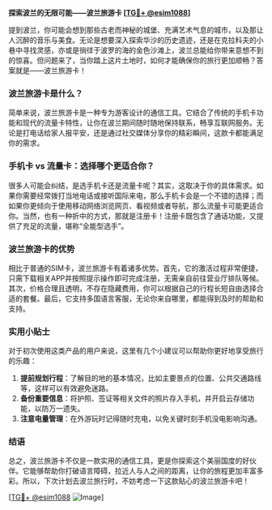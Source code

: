 **探索波兰的无限可能——波兰旅游卡 [[TG💪+ @esim1088](https://t.me/s/esim1088)]**

提到波兰，你可能会想到那些古老而神秘的城堡、充满艺术气息的城市，以及那让人沉醉的音乐与美食。无论是想要深入探索华沙的历史遗迹，还是在克拉科夫的小巷中寻找灵感，亦或是徜徉于波罗的海的金色沙滩上，波兰总能给你带来意想不到的惊喜。但问题来了，当你踏上这片土地时，如何才能确保你的旅行更加顺畅？答案就是——波兰旅游卡！

### 波兰旅游卡是什么？

简单来说，波兰旅游卡是一种专为游客设计的通信工具。它结合了传统的手机卡功能和现代的流量卡特性，让你在波兰期间随时随地保持联系，畅享互联网服务。无论是打电话给家人报平安，还是通过社交媒体分享你的精彩瞬间，这款卡都能满足你的需求。

### 手机卡 vs 流量卡：选择哪个更适合你？

很多人可能会纠结，是选手机卡还是流量卡呢？其实，这取决于你的具体需求。如果你需要经常拨打当地电话或接听国际来电，那么手机卡会是一个不错的选择；而如果你更倾向于使用移动网络浏览网页、看视频或者导航，那么流量卡可能更适合你。当然，也有一种折中的方式，那就是注册卡！注册卡既包含了通话功能，又提供了充足的流量，堪称“全能型选手”。

### 波兰旅游卡的优势

相比于普通的SIM卡，波兰旅游卡有着诸多优势。首先，它的激活过程非常便捷，只需下载相关APP并按照提示操作即可完成注册，无需亲自前往营业厅排队等候。其次，价格合理且透明，不存在隐藏费用，你可以根据自己的行程长短自由选择合适的套餐。最后，它支持多国语言客服，无论你来自哪里，都能得到及时的帮助和支持。

### 实用小贴士

对于初次使用这类产品的用户来说，这里有几个小建议可以帮助你更好地享受旅行的乐趣：

1. **提前规划行程**：了解目的地的基本情况，比如主要景点的位置、公共交通路线等，这样可以有效避免迷路。
2. **备份重要信息**：将护照、签证等相关文件的照片存入手机，并开启云存储功能，以防万一遗失。
3. **注意电量管理**：在外游玩时记得随时充电，以免关键时刻手机没电影响沟通。

### 结语

总之，波兰旅游卡不仅是一款实用的通信工具，更是你探索这个美丽国度的好伙伴。它能够帮助你打破语言障碍，拉近人与人之间的距离，让你的旅程更加丰富多彩。所以，下次计划去波兰旅行时，不妨考虑一下这款贴心的波兰旅游卡吧！

[[TG💪+ @esim1088](https://t.me/s/esim1088) ![Image](https://i.postimg.cc/4NQfJmqS/Snipaste-2025-05-13-00-14-12.png)]